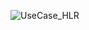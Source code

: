 ![UseCase_HLR](https://user-images.githubusercontent.com/78867874/107903275-cd840880-6f6e-11eb-8286-4f2ca7235ab9.jpg)
